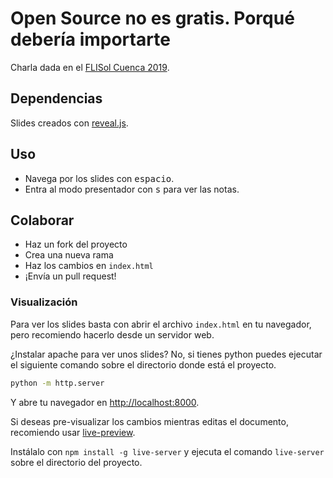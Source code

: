 # Open Source no es gratis. Porqué debería importarte

Charla dada en el [FLISol Cuenca 2019](https://flisol.info/FLISOL2019/Ecuador/Cuenca).

## Dependencias

Slides creados con [reveal.js](https://github.com/hakimel/reveal.js).

## Uso

- Navega por los slides con <kbd>espacio</kbd>.
- Entra al modo presentador con <kbd>s</kbd> para ver las notas.

## Colaborar

- Haz un fork del proyecto
- Crea una nueva rama
- Haz los cambios en `index.html`
- ¡Envía un pull request!

### Visualización

Para ver los slides basta con abrir el archivo `index.html` en tu navegador,
pero recomiendo hacerlo desde un servidor web.

¿Instalar apache para ver unos slides? No, si tienes python puedes ejecutar el
siguiente comando sobre el directorio donde está el proyecto.

```sh
python -m http.server
```

Y abre tu navegador en <http://localhost:8000>.

Si deseas pre-visualizar los cambios mientras editas el documento,
recomiendo usar [live-preview](https://www.npmjs.com/package/live-server).

Instálalo con `npm install -g live-server` y ejecuta el comando `live-server`
sobre el directorio del proyecto.

